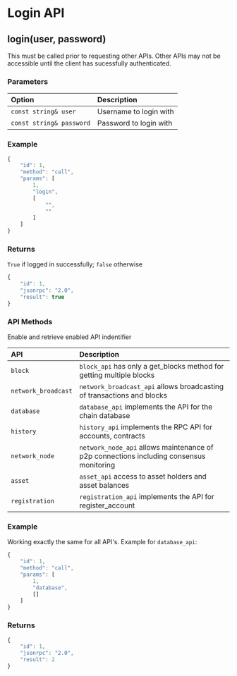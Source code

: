 # Login API

## login\(user, password\)

This must be called prior to requesting other APIs. Other APIs may not be accessible until the client has sucessfully authenticated.

### Parameters

| Option | Description |
| :--- | :--- |
| `const string& user` | Username to login with |
| `const string& password` | Password to login with |

### Example

```javascript
{
    "id": 1,
    "method": "call",
    "params": [
        1,
        "login",
        [
            "",
            ""
        ]
    ]
}
```

### Returns

`True` if logged in successfully; `false` otherwise

```javascript
{
    "id": 1,
    "jsonrpc": "2.0",
    "result": true
}
```

### API Methods

Enable and retrieve enabled API indentifier

| API | Description |
| :--- | :--- |
| `block` | `block_api` has only a get\_blocks method for getting multiple blocks |
| `network_broadcast` | `network_broadcast_api` allows broadcasting of transactions and blocks |
| `database` | `database_api` implements the API for the chain database |
| `history` | `history_api` implements the RPC API for accounts, contracts |
| `network_node` | `network_node_api` allows maintenance of p2p connections including consensus monitoring |
| `asset` | `asset_api` access to asset holders and asset balances |
| `registration` | `registration_api` implements the API for register\_account |

### Example

Working exactly the same for all API's. Example for `database_api`:

```javascript
{
    "id": 1,
    "method": "call",
    "params": [
        1,
        "database",
        []
    ]
}
```

### Returns

```javascript
{
    "id": 1,
    "jsonrpc": "2.0",
    "result": 2
}
```

